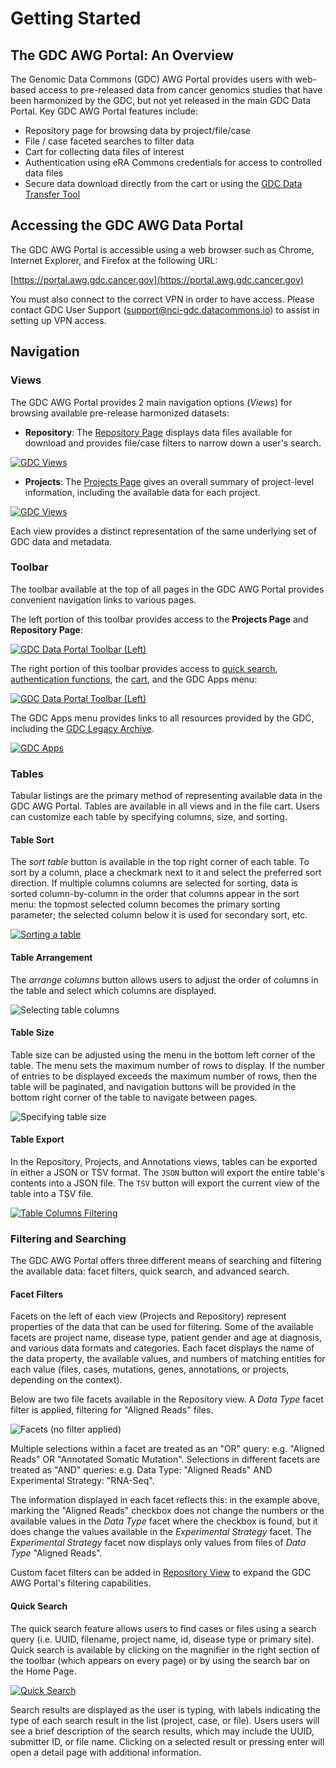 # Getting Started


## The GDC AWG Portal: An Overview

The Genomic Data Commons (GDC) AWG Portal provides users with web-based access to pre-released data from cancer genomics studies that have been harmonized by the GDC, but not yet released in the main GDC Data Portal. Key GDC AWG Portal features include:

*   Repository page for browsing data by project/file/case
*   File / case faceted searches to filter data
*   Cart for collecting data files of interest
*   Authentication using eRA Commons credentials for access to controlled data files
*   Secure data download directly from the cart or using the [GDC Data Transfer Tool](https://gdc.cancer.gov/access-data/gdc-data-transfer-tool)

## Accessing the GDC AWG Data Portal

The GDC AWG Portal is accessible using a web browser such as Chrome, Internet Explorer, and Firefox at the following URL:

[https://portal.awg.gdc.cancer.gov](https://portal.awg.gdc.cancer.gov)

You must also connect to the correct VPN in order to have access.  Please contact GDC User Support ([support@nci-gdc.datacommons.io](mailto:support@nci-gdc.datacommons.io)) to assist in setting up VPN access.

## Navigation

### Views

The GDC AWG Portal provides 2 main navigation options (*Views*) for browsing available pre-release harmonized datasets:

* __Repository__: The [Repository Page](Repository.md) displays data files available for download and provides file/case filters to narrow down a user's search.

[![GDC Views](images/AWG_Portal.png)](images/WG_Portal.png "Click to see the full image.")

* __Projects__: The [Projects Page](Projects.md) gives an overall summary of project-level information, including the available data for each project.

[![GDC Views](images/AWG_Projects.png)](images/WG_Portal.png "Click to see the full image.")

Each view provides a distinct representation of the same underlying set of GDC data and metadata.

### Toolbar

The toolbar available at the top of all pages in the GDC AWG Portal provides convenient navigation links to various pages.

The left portion of this toolbar provides access to the __Projects Page__ and __Repository Page__:

[![GDC Data Portal Toolbar (Left)](images/AWG_Left_Toolbar.png)](images/AWG_Left_Toolbar.png "Click to see the full image.")

The right portion of this toolbar provides access to [quick search](#quick-search), [authentication functions](Authentication.md), the [cart](Cart.md), and the GDC Apps menu:

[![GDC Data Portal Toolbar (Left)](images/AWG_Right_Toolbar.png)](images/AWG_Right_Toolbar.png "Click to see the full image.")

The GDC Apps menu provides links to all resources provided by the GDC, including the [GDC Legacy Archive](Legacy_Archive.md).

[![GDC Apps](images/gdc-data-portal-gdc-apps.png)](images/gdc-data-portal-gdc-apps.png "Click to see the full image.")

### Tables

Tabular listings are the primary method of representing available data in the GDC AWG Portal. Tables are available in all views and in the file cart. Users can customize each table by specifying columns, size, and sorting.

#### Table Sort

The *sort table* button is available in the top right corner of each table. To sort by a column, place a checkmark next to it and select the preferred sort direction. If multiple columns columns are selected for sorting, data is sorted column-by-column in the order that columns appear in the sort menu: the topmost selected column becomes the primary sorting parameter; the selected column below it is used for secondary sort, etc.

[![Sorting a table](images/gdc-data-portal-table-sort.png)](images/gdc-data-portal-table-sort.png "Click to see the full image.")

#### Table Arrangement

The *arrange columns* button allows users to adjust the order of columns in the table and select which columns are displayed.

![Selecting table columns](images/gdc-data-portal-table-column-selection.png)

#### Table Size

Table size can be adjusted using the menu in the bottom left corner of the table. The menu sets the maximum number of rows to display. If the number of entries to be displayed exceeds the maximum number of rows, then the table will be paginated, and navigation buttons will be provided in the bottom right corner of the table to navigate between pages.

![Specifying table size](images/gdc-data-portal-table-size-and-pagination.png)

#### Table Export

In the Repository, Projects, and Annotations views, tables can be exported in either a JSON or TSV format. The `JSON` button will export the entire table's contents into a JSON file.  The `TSV` button will export the current view of the table into a TSV file.

[![Table Columns Filtering](images/gdc-data-portal-table-export.png)](images/gdc-data-portal-table-export.png "Click to see the full image.")


### Filtering and Searching

The GDC AWG Portal offers three different means of searching and filtering the available data: facet filters, quick search, and advanced search.

#### Facet Filters

Facets on the left of each view (Projects and Repository) represent properties of the data that can be used for filtering. Some of the available facets are project name, disease type, patient gender and age at diagnosis, and various data formats and categories. Each facet displays the name of the data property, the available values, and numbers of matching entities for each value (files, cases, mutations, genes, annotations, or projects, depending on the context).

Below are two file facets available in the Repository view. A _Data Type_ facet filter is applied, filtering for "Aligned Reads" files.

![Facets (no filter applied)](images/gdc-data-portal-facet-selection.png)

Multiple selections within a facet are treated as an "OR" query: e.g. "Aligned Reads" OR "Annotated Somatic Mutation". Selections in different facets are treated as "AND" queries: e.g. Data Type: "Aligned Reads" AND Experimental Strategy: "RNA-Seq".

The information displayed in each facet reflects this: in the example above, marking the "Aligned Reads" checkbox does not change the numbers or the available values in the _Data Type_ facet where the checkbox is found, but it does change the values available in the _Experimental Strategy_ facet. The _Experimental Strategy_ facet now displays only values from files of _Data Type_ "Aligned Reads".

Custom facet filters can be added in [Repository View](Repository.md) to expand the GDC AWG Portal's filtering capabilities.

#### Quick Search

The quick search feature allows users to find cases or files using a search query (i.e. UUID, filename, project name, id, disease type or primary site). Quick search is available by clicking on the magnifier in the right section of the toolbar (which appears on every page) or by using the search bar on the Home Page.

[![Quick Search](images/AWG_Quick_Search.png)](images/AWG_Quick_Search.png "Click to see the full image.")

Search results are displayed as the user is typing, with labels indicating the type of each search result in the list (project, case, or file). Users users will see a brief description of the search results, which may include the UUID, submitter ID, or file name. Clicking on a selected result or pressing enter will open a detail page with additional information.
